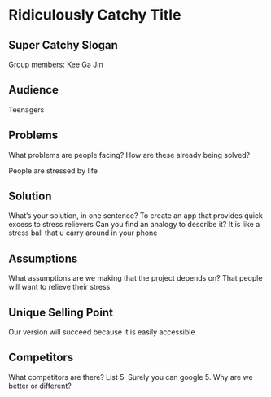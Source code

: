 # Ridiculously Catchy Title

## Super Catchy Slogan

Group members: 
Kee Ga Jin 

## Audience
Teenagers

## Problems
What problems are people facing?
How are these already being solved?

People are stressed by life


## Solution
What’s your solution, in one sentence? To create an app that provides quick excess to stress relievers
Can you find an analogy to describe it? It is like a stress ball that u carry around in your phone

## Assumptions
What assumptions are we making that the project depends on? 
That people will want to relieve their stress

## Unique Selling Point
Our version will succeed because it is easily accessible

## Competitors
What competitors are there? List 5. Surely you can google 5.
Why are we better or different?
